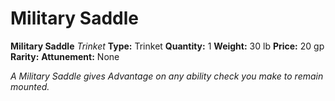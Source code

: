 # Military Saddle

**Military Saddle**
_Trinket_
**Type:** Trinket
**Quantity:** 1
**Weight:** 30 lb
**Price:** 20 gp
**Rarity:** 
**Attunement:** None

*A Military Saddle gives Advantage on any ability check you make to remain mounted.*